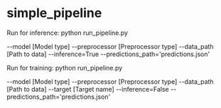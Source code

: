 # simple_pipeline

Run for inference: python run_pipeline.py <with below arguments>

--model [Model type]
--preprocessor [Preprocessor type]
--data_path [Path to data]
--inference=True
--predictions_path='predictions.json'

Run for training: python run_pipeline.py <with below arguments>

--model [Model type]
--preprocessor [Preprocessor type]
--data_path [Path to data]
--target [Target name]
--inference=False
--predictions_path='predictions.json'
